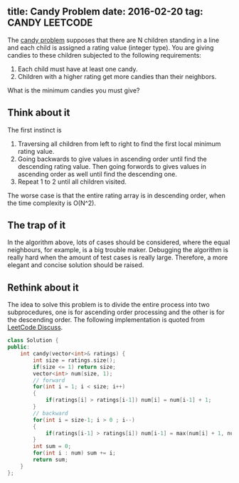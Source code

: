 title: Candy Problem
date: 2016-02-20
tag: CANDY LEETCODE
---

The [candy problem](https://leetcode.com/problems/candy/) supposes that there are N children standing in a line and each child is assigned a rating value (integer type). You are giving candies to these children subjected to the following requirements:

1. Each child must have at least one candy.
2. Children with a higher rating get more candies than their neighbors.

What is the minimum candies you must give?

## Think about it

The first instinct is 

1. Traversing all children from left to right to find the first local minimum rating value.    
2. Going backwards to give values in ascending order until find the descending rating value. Then going forwords to gives values in ascending order as well until find the descending one.
3. Repeat 1 to 2 until all children visited.

The worse case is that the entire rating array is in descending order, when the time complexity is O(N^2).

## The trap of it

In the algorithm above, lots of cases should be considered, where the equal neighbours, for example, is a big trouble maker. Debugging the algorithm is really hard when the amount of test cases is really large. Therefore, a more elegant and concise solution should be raised.

## Rethink about it

The idea to solve this problem is to divide the entire process into two subprocedures, one is for ascending order processing and the other is for the descending order. The following implementation is quoted from [LeetCode Discuss](https://leetcode.com/discuss/16463/a-simple-solution).

```c++
class Solution {
public:
    int candy(vector<int>& ratings) {
        int size = ratings.size();
        if(size <= 1) return size;
        vector<int> num(size, 1);
        // forward
        for(int i = 1; i < size; i++)
        {
            if(ratings[i] > ratings[i-1]) num[i] = num[i-1] + 1;
        }
        // backward
        for(int i = size-1; i > 0 ; i--)
        {
            if(ratings[i-1] > ratings[i]) num[i-1] = max(num[i] + 1, num[i-1]);
        }
        int sum = 0;
        for(int i : num) sum += i;
        return sum;
    }
};
```